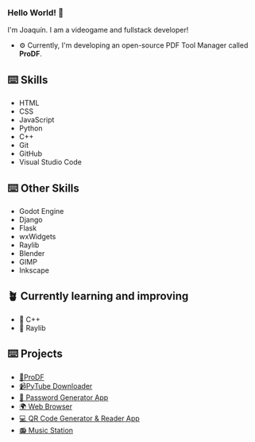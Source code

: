 ### Hello World! 👋

I'm Joaquín. I am a videogame and fullstack developer!

* ⚙️ Currently, I'm developing an open-source PDF Tool Manager called **ProDF**.

## ⌨️ Skills
* HTML 
* CSS
* JavaScript
* Python
* C++
* Git
* GitHub
* Visual Studio Code

## ⌨️ Other Skills
* Godot Engine
* Django
* Flask
* wxWidgets
* Raylib
* Blender
* GIMP
* Inkscape

## 🪴 Currently learning and improving
* 👾 C++
* 👾 Raylib

## ⌨️ Projects 
* [📄ProDF](https://github.com/Joa98Dev/prodf)
* [📹PyTube Downloader](https://github.com/Joa98Dev/pytube-downloader)
* [🔐 Password Generator App](https://github.com/Joa98Dev/passgen-)
* [🌍 Web Browser](https://github.com/Joa98Dev/pybrowser)
* [💻 QR Code Generator & Reader App](https://github.com/Joa98Dev/qrcode-generator-reader-app)
* [📻 Music Station](https://github.com/Joa98Dev/music-station)
<!--
**Joa98Dev/Joa98Dev** is a ✨ _special_ ✨ repository because its `README.md` (this file) appears on your GitHub profile.

Here are some ideas to get you started:

- 🔭 I’m currently working on ...
- 🌱 I’m currently learning ...
- 👯 I’m looking to collaborate on ...
- 🤔 I’m looking for help with ...
- 💬 Ask me about ...
- 📫 How to reach me: ...
- 😄 Pronouns: ...
- ⚡ Fun fact: ...
-->

